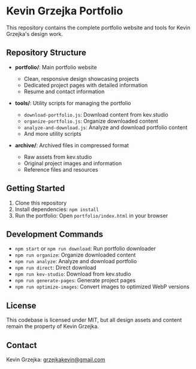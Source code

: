 # Kevin Grzejka Portfolio

This repository contains the complete portfolio website and tools for Kevin Grzejka's design work.

## Repository Structure

- **portfolio/**: Main portfolio website
  - Clean, responsive design showcasing projects
  - Dedicated project pages with detailed information
  - Resume and contact information
  
- **tools/**: Utility scripts for managing the portfolio
  - `download-portfolio.js`: Download content from kev.studio
  - `organize-portfolio.js`: Organize downloaded content
  - `analyze-and-download.js`: Analyze and download portfolio content
  - And more utility scripts
  
- **archive/**: Archived files in compressed format
  - Raw assets from kev.studio
  - Original project images and information
  - Reference files and resources

## Getting Started

1. Clone this repository
2. Install dependencies: `npm install`
3. Run the portfolio: Open `portfolio/index.html` in your browser

## Development Commands

- `npm start` or `npm run download`: Run portfolio downloader
- `npm run organize`: Organize downloaded content
- `npm run analyze`: Analyze and download portfolio
- `npm run direct`: Direct download
- `npm run kev-studio`: Download from kev.studio
- `npm run generate-pages`: Generate project pages
- `npm run optimize-images`: Convert images to optimized WebP versions

## License

This codebase is licensed under MIT, but all design assets and content remain the property of Kevin Grzejka.

## Contact

Kevin Grzejka: grzejkakevin@gmail.com


